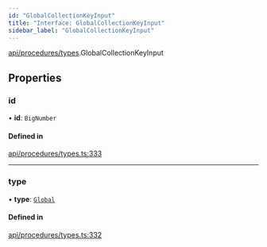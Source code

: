 ```yaml
---
id: "GlobalCollectionKeyInput"
title: "Interface: GlobalCollectionKeyInput"
sidebar_label: "GlobalCollectionKeyInput"
---
```


[api/procedures/types](../../../../../modules/API/Procedures/Types/Types.md).GlobalCollectionKeyInput

## Properties

### id

• **id**: `BigNumber`

#### Defined in

[api/procedures/types.ts:333](https://github.com/PolymeshAssociation/polymesh-sdk/blob/adcc38781/src/api/procedures/types.ts#L333)

___

### type

• **type**: [`Global`](../../../../../enums/API/Entities/MetadataEntry/Types/MetadataType/MetadataType.md#global)

#### Defined in

[api/procedures/types.ts:332](https://github.com/PolymeshAssociation/polymesh-sdk/blob/adcc38781/src/api/procedures/types.ts#L332)
